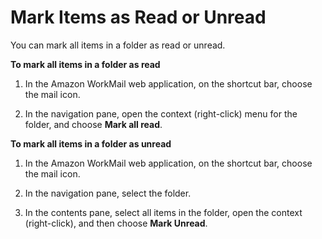 # Mark Items as Read or Unread<a name="mark_items_read_unread"></a>

You can mark all items in a folder as read or unread\.

**To mark all items in a folder as read**

1. In the Amazon WorkMail web application, on the shortcut bar, choose the mail icon\.

1. In the navigation pane, open the context \(right\-click\) menu for the folder, and choose **Mark all read**\.

**To mark all items in a folder as unread**

1. In the Amazon WorkMail web application, on the shortcut bar, choose the mail icon\.

1. In the navigation pane, select the folder\.

1. In the contents pane, select all items in the folder, open the context \(right\-click\), and then choose **Mark Unread**\.